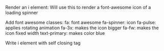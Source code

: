 Render an i element: Will use this to render a font-awesome icon of a loading spinner

Add font awesome classes:
fa: font awesome
fa-spinner: icon
fa-pulse: applies rotating animation
fa-3x: makes the icon bigger
fa-fw: makes the icon fixed width
text-primary: makes color blue

Write i element with self closing tag
